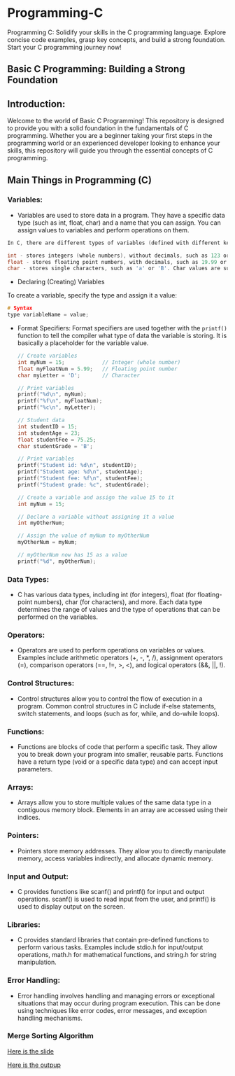 # Programming-C

Programming C: Solidify your skills in the C programming language. Explore concise code examples, grasp key concepts, and build a strong foundation. Start your C programming journey now!

## Basic C Programming: Building a Strong Foundation

## Introduction:

Welcome to the world of Basic C Programming! This repository is designed to provide you with a solid foundation in the fundamentals of C programming. Whether you are a beginner taking your first steps in the programming world or an experienced developer looking to enhance your skills, this repository will guide you through the essential concepts of C programming.

## Main Things in Programming (C)

### Variables:

- Variables are used to store data in a program. They have a specific data type (such as int, float, char) and a name that you can assign. You can assign values to variables and perform operations on them.

```c
In C, there are different types of variables (defined with different keywords), for example:

int - stores integers (whole numbers), without decimals, such as 123 or -123
float - stores floating point numbers, with decimals, such as 19.99 or -19.99
char - stores single characters, such as 'a' or 'B'. Char values are surrounded by single quotes
```

- Declaring (Creating) Variables

To create a variable, specify the type and assign it a value:

```c
# Syntax
type variableName = value;
```

- Format Specifiers:
  Format specifiers are used together with the `printf()` function to tell the compiler what type of data the variable is storing. It is basically a placeholder for the variable value.

  ```c
  // Create variables
  int myNum = 15;            // Integer (whole number)
  float myFloatNum = 5.99;   // Floating point number
  char myLetter = 'D';       // Character

  // Print variables
  printf("%d\n", myNum);
  printf("%f\n", myFloatNum);
  printf("%c\n", myLetter);

  // Student data
  int studentID = 15;
  int studentAge = 23;
  float studentFee = 75.25;
  char studentGrade = 'B';

  // Print variables
  printf("Student id: %d\n", studentID);
  printf("Student age: %d\n", studentAge);
  printf("Student fee: %f\n", studentFee);
  printf("Student grade: %c", studentGrade);

  // Create a variable and assign the value 15 to it
  int myNum = 15;

  // Declare a variable without assigning it a value
  int myOtherNum;

  // Assign the value of myNum to myOtherNum
  myOtherNum = myNum;

  // myOtherNum now has 15 as a value
  printf("%d", myOtherNum);
  ```

### Data Types:

- C has various data types, including int (for integers), float (for floating-point numbers), char (for characters), and more. Each data type determines the range of values and the type of operations that can be performed on the variables.

### Operators:

- Operators are used to perform operations on variables or values. Examples include arithmetic operators (+, -, \*, /), assignment operators (=), comparison operators (==, !=, >, <), and logical operators (&&, ||, !).

### Control Structures:

- Control structures allow you to control the flow of execution in a program. Common control structures in C include if-else statements, switch statements, and loops (such as for, while, and do-while loops).

### Functions:

- Functions are blocks of code that perform a specific task. They allow you to break down your program into smaller, reusable parts. Functions have a return type (void or a specific data type) and can accept input parameters.

### Arrays:

- Arrays allow you to store multiple values of the same data type in a contiguous memory block. Elements in an array are accessed using their indices.

### Pointers:

- Pointers store memory addresses. They allow you to directly manipulate memory, access variables indirectly, and allocate dynamic memory.

### Input and Output:

- C provides functions like scanf() and printf() for input and output operations. scanf() is used to read input from the user, and printf() is used to display output on the screen.

### Libraries:

- C provides standard libraries that contain pre-defined functions to perform various tasks. Examples include stdio.h for input/output operations, math.h for mathematical functions, and string.h for string manipulation.

### Error Handling:

- Error handling involves handling and managing errors or exceptional situations that may occur during program execution. This can be done using techniques like error codes, error messages, and exception handling mechanisms.

### Merge Sorting Algorithm

[Here is the slide](https://docs.google.com/presentation/d/1ltxGrH-9tuXe_x7yK1HVdYjkCiEhUtDC1ec1AjpzFCQ/edit?usp=sharing)


[Here is the outpup](https://docs.google.com/document/d/162YxZ7ank81XQNqVv0pL9dhkjJQza77SpQTvdUTVkVM/edit?usp=sharing)

